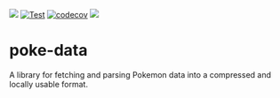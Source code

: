 [![](https://img.shields.io/crates/v/poke-data)](https://crates.io/crates/poke-data)
[![Test](https://github.com/Zitronenjoghurt/poke-data/actions/workflows/test.yaml/badge.svg)](https://github.com/Zitronenjoghurt/poke-data/actions/workflows/test.yaml)
[![codecov](https://codecov.io/gh/Zitronenjoghurt/poke-data/graph/badge.svg?token=UM6T22YO17)](https://codecov.io/gh/Zitronenjoghurt/poke-data)
![](https://tokei.rs/b1/github/Zitronenjoghurt/poke-data?category=code&type=Rust&logo=https://simpleicons.org/icons/rust.svg)

# poke-data

A library for fetching and parsing Pokemon data into a compressed and locally usable format.
